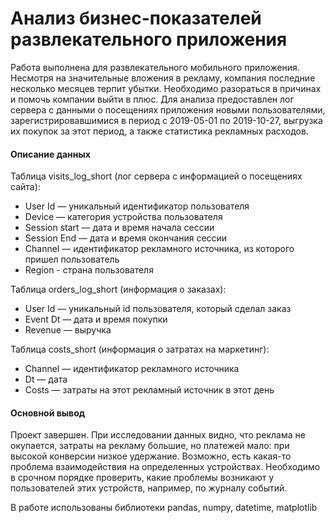 # Анализ бизнес-показателей развлекательного приложения

Работа выполнена для развлекательного мобильного приложения. Несмотря на значительные вложения в рекламу, компания последние несколько месяцев терпит убытки. Необходимо разораться в причинах и помочь компании выйти в плюс. Для анализа предоставлен лог сервера с данными о посещениях приложения новыми пользователями, зарегистрировавшимися в период с 2019-05-01 по 2019-10-27, выгрузка их покупок за этот период, а также статистика рекламных расходов. 

#### Описание данных
Таблица visits_log_short (лог сервера с информацией о посещениях сайта):
- User Id — уникальный идентификатор пользователя
- Device — категория устройства пользователя
- Session start — дата и время начала сессии
- Session End — дата и время окончания сессии
- Channel — идентификатор рекламного источника, из которого пришел пользователь
- Region - страна пользователя

Таблица orders_log_short (информация о заказах):

- User Id — уникальный id пользователя, который сделал заказ
- Event Dt — дата и время покупки
- Revenue — выручка

Таблица costs_short (информация о затратах на маркетинг):

- Channel — идентификатор рекламного источника
- Dt — дата
- Costs — затраты на этот рекламный источник в этот день

#### Основной вывод

Проект завершен. При исследовании данных видно, что реклама не окупается, затраты на рекламу большие, но платежей мало: при высокой конверсии низкое удержание. Возможно, есть какая-то проблема взаимодействия на определенных устройствах. Необходимо в срочном порядке проверить, какие проблемы возникают у пользователей этих устройств, например, по журналу событий.

В работе использованы библиотеки pandas, numpy, datetime, matplotlib
